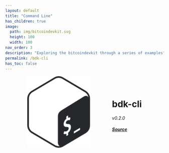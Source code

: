 ```yaml
---
layout: default
title: "Command Line"
has_children: true
image: 
  path: img/bitcoindevkit.svg
  height: 100
  width: 100
nav_order: 3
description: "Exploring the bitcoindevkit through a series of examples"
permalink: /bdk-cli
has_toc: false
---
```


<div style="display: flex; justify-content: space-evenly; margin-top: 1rem;">
  <!-- logo -->
  <img id="cli-logo" src="./img/bash-light.svg" width="200">
  
  <!-- metadata -->
  <div style="display: flex; align-items: center; justify-content: center;">
    <div>
      <h1>
        bdk-cli
      </h1>
      <p style="margin: 0 0 0.5em 0">
        <em>v0.2.0</em>
      </p>
      <a href="https://github.com/bitcoindevkit/bdk-cli">
        <h4>
          <em>Source</em>
        </h4>
      </a>
    </div>
  </div>
</div>
